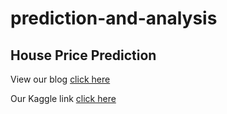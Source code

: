 # prediction-and-analysis

## House Price Prediction
View our blog [click here](https://abhishekgera2001.medium.com/predicting-house-price-with-random-forest-regressor-6e9a7c7f75dd)

Our Kaggle link [click here](https://www.kaggle.com/geraabhishek/level4new)



